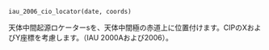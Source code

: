 ```
iau_2006_cio_locator(date, coords)
```

天体中間起源ロケーターsを、天体中間極の赤道上に位置付けます。CIPのXおよびY座標を考慮します。（IAU 2000Aおよび2006）。

